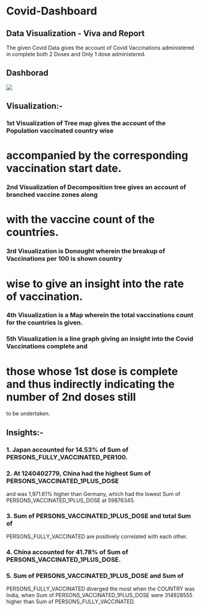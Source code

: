 # Covid-Dashboard
## Data Visualization - Viva and Report
The given Covid Data gives the account of Covid Vaccinations administered in complete both
2 Doses and Only 1 dose administered.

## Dashborad

<img src="Dashborad/Covid.PNG/">

## Visualization:-
### 1st Visualization of Tree map gives the account of the Population vaccinated country wise
# accompanied by the corresponding vaccination start date.
### 2nd Visualization of Decomposition tree gives an account of branched vaccine zones along
# with the vaccine count of the countries.
### 3rd Visualization is Donought wherein the breakup of Vaccinations per 100 is shown country
# wise to give an insight into the rate of vaccination.
### 4th Visualization is a Map wherein the total vaccinations count for the countries is given.
### 5th Visualization is a line graph giving an insight into the Covid Vaccinations complete and
# those whose 1st dose is complete and thus indirectly indicating the number of 2nd doses still
to be undertaken.


## Insights:-
### 1. Japan accounted for 14.53% of Sum of PERSONS_FULLY_VACCINATED_PER100.
### 2. At 1240402779, China had the highest Sum of PERSONS_VACCINATED_1PLUS_DOSE
and was 1,971.61% higher than Germany, which had the lowest Sum of
PERSONS_VACCINATED_1PLUS_DOSE at 59876345.
### 3. Sum of PERSONS_VACCINATED_1PLUS_DOSE and total Sum of
PERSONS_FULLY_VACCINATED are positively correlated with each other.
### 4. China accounted for 41.78% of Sum of PERSONS_VACCINATED_1PLUS_DOSE.
### 5. Sum of PERSONS_VACCINATED_1PLUS_DOSE and Sum of
PERSONS_FULLY_VACCINATED diverged the most when the COUNTRY was India,
when Sum of PERSONS_VACCINATED_1PLUS_DOSE were 314928555 higher than Sum
of PERSONS_FULLY_VACCINATED.

